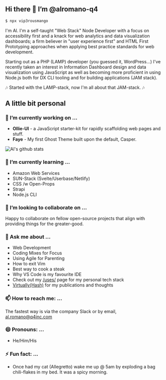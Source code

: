 ## Hi there 👋 I’m @alromano-q4
```bash
$ npx vip3rousmango
```
I'm Al. I'm a self-taught "Web Stack" Node Developer with a focus on accessibility first and a knack for web analytics and data visualization dashboards; a firm believer in "user experience first" and HTML First Prototyping approaches when applying best practice standards for web development.

Starting out as a PHP (LAMP) developer (you guessed it, WordPress...) I've recently taken an interest in Information Dashboard design and data visualization using JavaScript as well as becoming more proficient in using Node.js both for DX CLI tooling and for building applications (JAM stack).

:notes: Started with the LAMP-stack, now I'm all about that JAM-stack. :notes:

## A little bit personal

### 🔭 I’m currently working on ...

- **Ollie-UI** - a JavaScript starter-kit for rapidly scaffolding web pages and stuff.
- **Faye** - My first Ghost Theme built upon the default, Casper.

![Al's github stats](https://github-readme-stats.vercel.app/api?username=vip3rousmango&hide=["issues"]&show_icons=true)

### 🌱 I’m currently learning ...

- Amazon Web Services
- SUN-Stack (Svelte/Userbase/Netlify)
- CSS /w Open-Props
- Strapi
- Node.js CLI

### 👯 I’m looking to collaborate on ...

Happy to collaborate on fellow open-source projects that align with providing things for the greater-good.

### 💬 Ask me about ...

- Web Development
- Coding Mixes for Focus
- Using Agile for Parenting
- How to exit Vim
- Best way to cook a steak
- Why VS Code is my favourite IDE
- Check out my [/uses/](https://virtuallycreative.ca/uses/) page for my personal tech stack
- [Virtually(Hash)](https://hash.virtuallycreative.ca) for my publications and thoughts

### 📫 How to reach me: ...

The fastest way is via the company Slack or by email, al.romano@q4inc.com

### 😄 Pronouns: ...

- He/Him/His

### ⚡ Fun fact: ...

- Once had my cat (Allegretto) wake me up @ 5am by exploding a bag chili-flakes in my bed. It was a spicy morning.

<!---
alromano-q4/alromano-q4 is a ✨ special ✨ repository because its `README.md` (this file) appears on your GitHub profile.
You can click the Preview link to take a look at your changes.
--->
